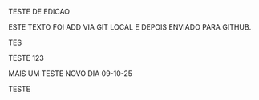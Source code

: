 TESTE DE EDICAO

ESTE TEXTO FOI ADD VIA GIT LOCAL E DEPOIS ENVIADO PARA GITHUB.

TES


TESTE 123


MAIS UM TESTE NOVO DIA 09-10-25

TESTE

